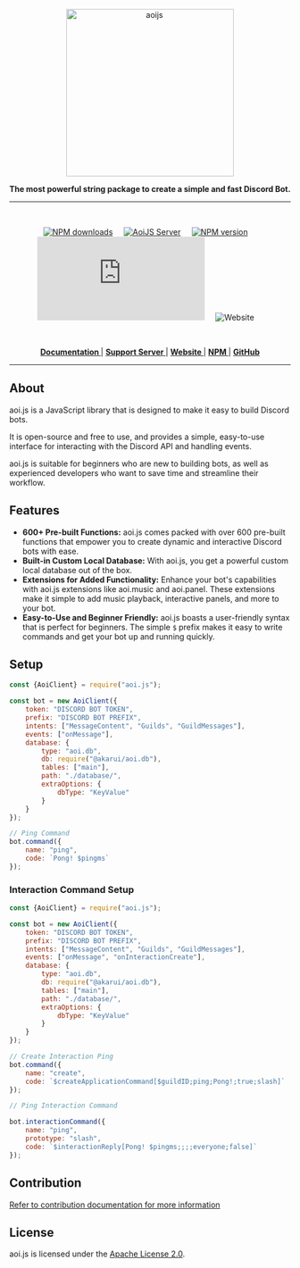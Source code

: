 <p align="center">
  <a href="https://aoi.js.org">
    <img width="300" src="https://github.com/aoijs/website/blob/master/assets/images/aoijs-banner.png?raw=true" alt="aoijs">
  </a>
</p>

<div align="center">
  <b>The most powerful string package to create a simple and fast Discord Bot.</b>
</div>

---

<br/>

<div align="center">

[![NPM downloads][download-image]][download-url] &nbsp; &nbsp;
[![AoiJS Server][aoijs-server]][aoijs-server-url] &nbsp; &nbsp;
[![NPM version][npm-image]][npm-url] &nbsp; &nbsp;
![License](https://img.shields.io/npm/l/aoi.js) &nbsp; &nbsp;
![Website](https://img.shields.io/website?url=https%3A%2F%2Faoi.js.org&label=aoi.js.org) &nbsp; &nbsp;

[npm-image]: https://img.shields.io/npm/v/aoi.js.svg?color=42cfff
[npm-url]: https://npmjs.org/package/aoi.js
[download-image]: https://img.shields.io/npm/dt/aoi.js.svg?color=3182b0
[download-url]: https://npmjs.org/package/aoi.js
[aoijs-server]: https://img.shields.io/discord/773352845738115102?color=5865F2&logo=discord&logoColor=white
[aoijs-server-url]: https://discord.gg/HMUfMXDQsV

  </div>

<br />

<div align = "center">

**[ Documentation ](https://aoi.js.org/docs/)** | **[ Support Server ](https://discord.gg/HMUfMXDQsV)** | **[ Website ](https://aoi.js.org/)** | **[ NPM ](https://npmjs.org/package/aoi.js)** | **[ GitHub ](https://github.com/akaruidevelopment/aoi.js)**

</div>

---

## About

aoi.js is a JavaScript library that is designed to make it easy to build Discord bots.

It is open-source and free to use, and provides a simple, easy-to-use interface for interacting with the Discord API and handling events.

aoi.js is suitable for beginners who are new to building bots, as well as experienced developers who want to save time and streamline their workflow.

## Features

- **600+ Pre-built Functions:** aoi.js comes packed with over 600 pre-built functions that empower you to create dynamic and interactive Discord bots with ease.
- **Built-in Custom Local Database:** With aoi.js, you get a powerful custom local database out of the box.
- **Extensions for Added Functionality:** Enhance your bot's capabilities with aoi.js extensions like aoi.music and aoi.panel. These extensions make it simple to add music playback, interactive panels, and more to your bot.
- **Easy-to-Use and Beginner Friendly:** aoi.js boasts a user-friendly syntax that is perfect for beginners. The simple `$` prefix makes it easy to write commands and get your bot up and running quickly.


## Setup

```javascript
const {AoiClient} = require("aoi.js");

const bot = new AoiClient({
    token: "DISCORD BOT TOKEN",
    prefix: "DISCORD BOT PREFIX",
    intents: ["MessageContent", "Guilds", "GuildMessages"],
    events: ["onMessage"],
    database: {
        type: "aoi.db",
        db: require("@akarui/aoi.db"),
        tables: ["main"],
        path: "./database/",
        extraOptions: {
            dbType: "KeyValue"
        }
    }
});

// Ping Command
bot.command({
    name: "ping",
    code: `Pong! $pingms`
});
```

### Interaction Command Setup

```javascript
const {AoiClient} = require("aoi.js");

const bot = new AoiClient({
    token: "DISCORD BOT TOKEN",
    prefix: "DISCORD BOT PREFIX",
    intents: ["MessageContent", "Guilds", "GuildMessages"],
    events: ["onMessage", "onInteractionCreate"],
    database: {
        type: "aoi.db",
        db: require("@akarui/aoi.db"),
        tables: ["main"],
        path: "./database/",
        extraOptions: {
            dbType: "KeyValue"
        }
    }
});

// Create Interaction Ping
bot.command({
    name: "create",
    code: `$createApplicationCommand[$guildID;ping;Pong!;true;slash]`
});

// Ping Interaction Command

bot.interactionCommand({
    name: "ping",
    prototype: "slash",
    code: `$interactionReply[Pong! $pingms;;;;everyone;false]`
});
```

## Contribution

[Refer to contribution documentation for more information](https://github.com/AkaruiDevelopment/aoi.js/blob/v6/.github/CONTRIBUTING.md)

## License

aoi.js is licensed under the [Apache License 2.0](./LICENSE).
